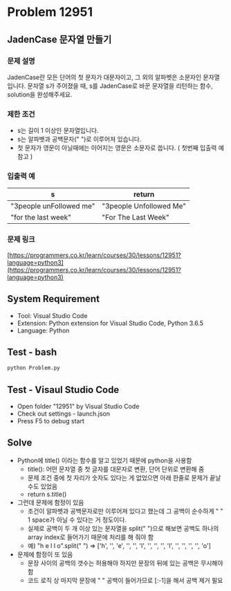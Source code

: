 # Problem 12951

## JadenCase 문자열 만들기

### 문제 설명

JadenCase란 모든 단어의 첫 문자가 대문자이고, 그 외의 알파벳은 소문자인 문자열입니다. 문자열 s가 주어졌을 때, s를 JadenCase로 바꾼 문자열을 리턴하는 함수, solution을 완성해주세요.

### 제한 조건

- s는 길이 1 이상인 문자열입니다.
- s는 알파벳과 공백문자(" ")로 이루어져 있습니다.
- 첫 문자가 영문이 아닐때에는 이어지는 영문은 소문자로 씁니다. ( 첫번째 입출력 예 참고 )

### 입출력 예

|s|return|
|-|------|
|"3people unFollowed me"|"3people Unfollowed Me"|
|"for the last week"|"For The Last Week"|

### 문제 링크

[https://programmers.co.kr/learn/courses/30/lessons/12951?language=python3](https://programmers.co.kr/learn/courses/30/lessons/12951?language=python3)

## System Requirement

- Tool: Visual Studio Code
- Extension: Python extension for Visual Studio Code, Python 3.6.5
- Language: Python

## Test - bash

```bash
python Problem.py
```

## Test - Visaul Studio Code

- Open folder "12951" by Visual Studio Code
- Check out settings - launch.json
- Press F5 to debug start

## Solve

- Python에 title() 이라는 함수를 알고 있었기 때문에 python을 사용함
  - title(): 어떤 문자열 중 첫 글자를 대문자로 변환, 단어 단위로 변환해 줌
  - 문제 조건 중에 첫 자리가 숫자도 있다는 게 없었으면 아래 한줄로 문제가 끝날 수도 있었음
  - return s.title()
- 그런데 문제에 함정이 있음
  - 조건이 알파벳과 공백문자로만 이루어져 있다고 했는데 그 공백이 순수하게 " " 1 space가 아닐 수 있다는 거 정도이다.
  - 실제로 공백이 두 개 이상 있는 문자열을 split(" ")으로 해보면 공백도 하나의 array index로 들어가기 때문에 처리를 해 줘야 함
  - 예) "h e  l   l    o".split(" ") => ['h', '', 'e', '', '', 'l', '', '', '', 'l', '', '', '', '', 'o']
- 문제에 함정이 또 있음
  - 문장 사이의 공백의 갯수는 허용해야 하지만 문장의 뒤에 있는 공백은 무시해야 함
  - 코드 로직 상 마지막 문장에 " " 공백이 들어가므로 [:-1]을 해서 공백 제거 필요